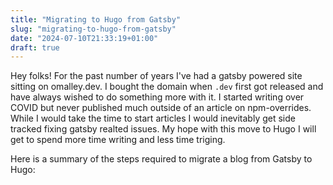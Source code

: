 ```yaml
---
title: "Migrating to Hugo from Gatsby"
slug: "migrating-to-hugo-from-gatsby"
date: "2024-07-10T21:33:19+01:00"
draft: true
---
```


Hey folks! For the past number of years I've had a gatsby powered site sitting on omalley.dev. I bought the domain when `.dev` first got released and have always wished to do something more with it. I started writing over COVID but never published much outside of an article on npm-overrides. While I would take the time to start articles I would inevitably get side tracked fixing gatsby realted issues. My hope with this move to Hugo I will get to spend more time writing and less time triging.

Here is a summary of the steps required to migrate a blog from Gatsby to Hugo:


